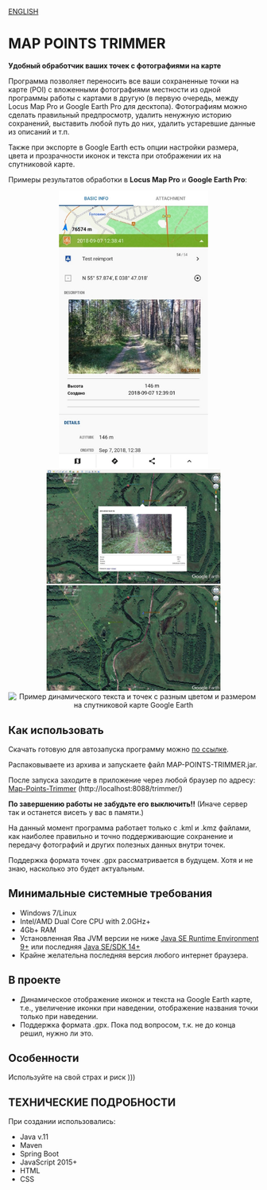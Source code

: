 [ENGLISH](https://github.com/BAXMYPKA/MAP-POINTS-TRIMMER/blob/master/README.md)

# MAP POINTS TRIMMER
**Удобный обработчик ваших точек с фотографиями на карте**

Программа позволяет переносить все ваши сохраненные точки на карте (POI) с вложенными фотографиями местности из одной программы работы с картами в другую (в первую очередь, между Locus Map Pro и Google Earth Pro для десктопа).
Фотографиям можно сделать правильный предпросмотр, удалить ненужную историю сохранений, выставить любой путь до них, удалить устаревшие данные из описаний и т.п.

Также при экспорте в Google Earth есть опции настройки размера, цвета и прозрачности иконок и текста при отображении их на спутниковой карте.

Примеры результатов обработки в **Locus Map Pro** и **Google Earth Pro**:

<p align="center"> <img src="https://github.com/BAXMYPKA/MAP-POINTS-TRIMMER/blob/master/src/main/resources/static/img/locusMapPhotoPoint.jpg" width="300px" alt="Locus Map point with the photo in description" title="Отображение фотографии местности в теле описания точки Locus Map"> <img src="https://github.com/BAXMYPKA/MAP-POINTS-TRIMMER/blob/master/src/main/resources/static/img/googleEarthPhoto.jpg" width=350px" alt="Вывод точки с фотографией местности при нажатии на нее в Google Earth Pro" title="Вывод точки с фотографией местности при нажатии на нее в Google Earth Pro"> <img src="https://github.com/BAXMYPKA/MAP-POINTS-TRIMMER/blob/master/src/main/resources/static/img/googleEarthPoints.jpg" width="350px" alt="Пример текста и точек с разным цветом и размером на спутниковой карте Google Earth" title="Пример текста и точек с разным цветом и размером на спутниковой карте Google Earth"><img src="https://github.com/BAXMYPKA/MAP-POINTS-TRIMMER/blob/master/src/main/resources/static/img/GoogleEarthDynamic.gif" width="350px" alt="Пример динамического текста и точек с разным цветом и размером на спутниковой карте Google Earth" title="Пример динамического отображения текста и точек с разным цветом и размером на спутниковой карте Google Earth"></p>

## Как использовать
Скачать готовую для автозапуска программу можно [по ссылке](https://github.com/BAXMYPKA/MAP-POINTS-TRIMMER/releases).

Распаковываете из архива и запускаете файл MAP-POINTS-TRIMMER.jar.

После запуска заходите в приложение через любой браузер по адресу: [Map-Points-Trimmer](http://localhost:8088/trimmer/) (http://localhost:8088/trimmer/)

**По завершению работы не забудьте его выключить!!** (Иначе сервер так и останется висеть у вас в памяти.)

На данный момент программа работает только с .kml и .kmz файлами, как наиболее правильно и точно поддерживающие сохранение и передачу фотографий и других полезных данных внутри точек.

Поддержка формата точек .gpx рассматривается в будущем. Хотя и не знаю, насколько это будет актуальным.

## Минимальные системные требования
* Windows 7/Linux
* Intel/AMD Dual Core CPU with 2.0GHz+
* 4Gb+ RAM
* Установленная Ява JVM версии не ниже [Java SE Runtime Environment 9+]( https://www.oracle.com/java/technologies/javase/javase9-archive-downloads.html "Where to download and install") или последняя [Java SE/SDK 14+](https://www.oracle.com/java/technologies/javase-downloads.html)
* Крайне желательна последняя версия любого интернет браузера.
 
## В проекте

* Динамическое отображение иконок и текста на Google Earth карте, т.е., увеличение иконки при наведении, отображение названия точки только при наведении.
* Поддержка формата .gpx. Пока под вопросом, т.к. не до конца решил, нужно ли это.

##  Особенности

Используйте на свой страх и риск )))

## ТЕХНИЧЕСКИЕ ПОДРОБНОСТИ

При создании использовались:
* Java v.11
* Maven
* Spring Boot
* JavaScript 2015+
* HTML
* CSS
